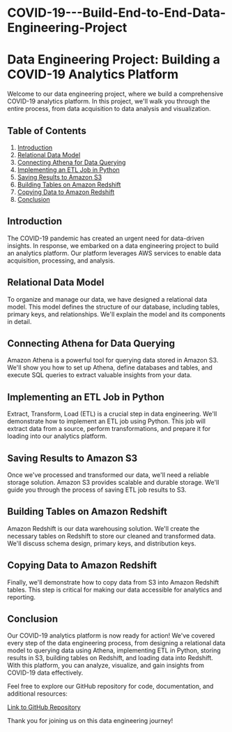 # COVID-19---Build-End-to-End-Data-Engineering-Project

# Data Engineering Project: Building a COVID-19 Analytics Platform

Welcome to our data engineering project, where we build a comprehensive COVID-19 analytics platform. In this project, we'll walk you through the entire process, from data acquisition to data analysis and visualization.

## Table of Contents

1. [Introduction](#introduction)
2. [Relational Data Model](#relational-data-model)
3. [Connecting Athena for Data Querying](#connecting-athena-for-data-querying)
4. [Implementing an ETL Job in Python](#implementing-an-etl-job-in-python)
5. [Saving Results to Amazon S3](#saving-results-to-amazon-s3)
6. [Building Tables on Amazon Redshift](#building-tables-on-amazon-redshift)
7. [Copying Data to Amazon Redshift](#copying-data-to-amazon-redshift)
8. [Conclusion](#conclusion)

## Introduction

The COVID-19 pandemic has created an urgent need for data-driven insights. In response, we embarked on a data engineering project to build an analytics platform. Our platform leverages AWS services to enable data acquisition, processing, and analysis.

## Relational Data Model

To organize and manage our data, we have designed a relational data model. This model defines the structure of our database, including tables, primary keys, and relationships. We'll explain the model and its components in detail.

## Connecting Athena for Data Querying

Amazon Athena is a powerful tool for querying data stored in Amazon S3. We'll show you how to set up Athena, define databases and tables, and execute SQL queries to extract valuable insights from your data.

## Implementing an ETL Job in Python

Extract, Transform, Load (ETL) is a crucial step in data engineering. We'll demonstrate how to implement an ETL job using Python. This job will extract data from a source, perform transformations, and prepare it for loading into our analytics platform.

## Saving Results to Amazon S3

Once we've processed and transformed our data, we'll need a reliable storage solution. Amazon S3 provides scalable and durable storage. We'll guide you through the process of saving ETL job results to S3.

## Building Tables on Amazon Redshift

Amazon Redshift is our data warehousing solution. We'll create the necessary tables on Redshift to store our cleaned and transformed data. We'll discuss schema design, primary keys, and distribution keys.

## Copying Data to Amazon Redshift

Finally, we'll demonstrate how to copy data from S3 into Amazon Redshift tables. This step is critical for making our data accessible for analytics and reporting.

## Conclusion

Our COVID-19 analytics platform is now ready for action! We've covered every step of the data engineering process, from designing a relational data model to querying data using Athena, implementing ETL in Python, storing results in S3, building tables on Redshift, and loading data into Redshift. With this platform, you can analyze, visualize, and gain insights from COVID-19 data effectively.

Feel free to explore our GitHub repository for code, documentation, and additional resources:

[Link to GitHub Repository](https://github.com/yourusername/your-repo)

Thank you for joining us on this data engineering journey!

